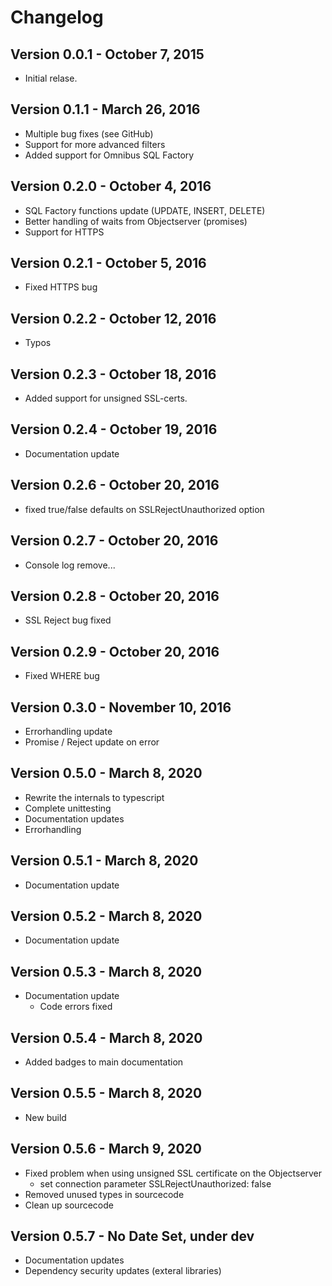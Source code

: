 # Changelog

## Version 0.0.1 - October 7, 2015

- Initial relase.

## Version 0.1.1 - March 26, 2016

- Multiple bug fixes (see GitHub)
- Support for more advanced filters
- Added support for Omnibus SQL Factory

## Version 0.2.0 - October 4, 2016

- SQL Factory functions update (UPDATE, INSERT, DELETE)
- Better handling of waits from Objectserver (promises)
- Support for HTTPS

## Version 0.2.1 - October 5, 2016

- Fixed HTTPS bug

## Version 0.2.2 - October 12, 2016

- Typos

## Version 0.2.3 - October 18, 2016

- Added support for unsigned SSL-certs.

## Version 0.2.4 - October 19, 2016

- Documentation update

## Version 0.2.6 - October 20, 2016

- fixed true/false defaults on SSLRejectUnauthorized option

## Version 0.2.7 - October 20, 2016

- Console log remove...

## Version 0.2.8 - October 20, 2016

- SSL Reject bug fixed

## Version 0.2.9 - October 20, 2016

- Fixed WHERE bug

## Version 0.3.0 - November 10, 2016

- Errorhandling update
- Promise / Reject update on error

## Version 0.5.0 - March 8, 2020

- Rewrite the internals to typescript
- Complete unittesting
- Documentation updates
- Errorhandling

## Version 0.5.1 - March 8, 2020

- Documentation update

## Version 0.5.2 - March 8, 2020

- Documentation update

## Version 0.5.3 - March 8, 2020

- Documentation update
  - Code errors fixed

## Version 0.5.4 - March 8, 2020

- Added badges to main documentation

## Version 0.5.5 - March 8, 2020

- New build

## Version 0.5.6 - March 9, 2020

- Fixed problem when using unsigned SSL certificate on the Objectserver
  - set connection parameter SSLRejectUnauthorized: false
- Removed unused types in sourcecode
- Clean up sourcecode

## Version 0.5.7 - No Date Set, under dev

- Documentation updates
- Dependency security updates (exteral libraries)

